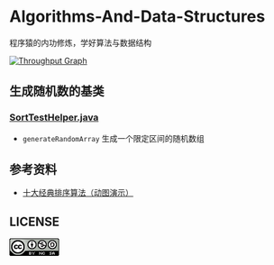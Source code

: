 # Algorithms-And-Data-Structures
程序猿的内功修炼，学好算法与数据结构

[![Throughput Graph](https://graphs.waffle.io/maskleo-learning/Algorithms-And-Data-Structures/throughput.svg)](https://waffle.io/maskleo-learning/Algorithms-And-Data-Structures/metrics/throughput)

## 生成随机数的基类

### [SortTestHelper.java](code/edu/maskleo/basic/SortTestHelper.java)

- `generateRandomArray` 生成一个限定区间的随机数组


## 参考资料
- [十大经典排序算法（动图演示）](https://www.cnblogs.com/onepixel/articles/7674659.html)

## LICENSE

![](LICENSE.png)
